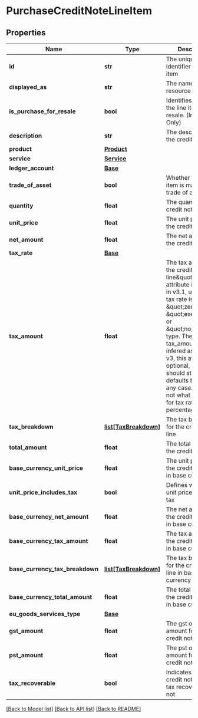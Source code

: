 # PurchaseCreditNoteLineItem

## Properties
Name | Type | Description | Notes
------------ | ------------- | ------------- | -------------
**id** | **str** | The unique identifier for the item | [optional] 
**displayed_as** | **str** | The name of the resource | [optional] 
**is_purchase_for_resale** | **bool** | Identifies whether the line item is for resale. (Ireland Only) | [optional] 
**description** | **str** | The description for the credit note line | [optional] 
**product** | [**Product**](Product.md) |  | [optional] 
**service** | [**Service**](Service.md) |  | [optional] 
**ledger_account** | [**Base**](Base.md) |  | [optional] 
**trade_of_asset** | **bool** | Whether the line item is marked as trade of asset. | [optional] 
**quantity** | **float** | The quantity for the credit note line | [optional] 
**unit_price** | **float** | The unit price for the credit note line | [optional] 
**net_amount** | **float** | The net amount for the credit note line | [optional] 
**tax_rate** | [**Base**](Base.md) |  | [optional] 
**tax_amount** | **float** | The tax amount for the credit note line\&quot;. This attribute is required in v3.1, unless the tax rate is of a \&quot;zero\&quot;, \&quot;exempt\&quot; or \&quot;no_tax\&quot; type. Then the tax_amount is infered as 0.0. In v3, this attribute is optional, but you should still set, as it defaults to 0.0 in any case. This is not what you want for tax rates with a percentage &gt; 0.0. | [optional] 
**tax_breakdown** | [**list[TaxBreakdown]**](TaxBreakdown.md) | The tax breakdown for the credit note line | [optional] 
**total_amount** | **float** | The total amount for the credit note line | [optional] 
**base_currency_unit_price** | **float** | The unit price for the credit note line in base currency | [optional] 
**unit_price_includes_tax** | **bool** | Defines whether the unit price includes tax | [optional] 
**base_currency_net_amount** | **float** | The net amount for the credit note line in base currency | [optional] 
**base_currency_tax_amount** | **float** | The tax amount for the credit note line in base currency | [optional] 
**base_currency_tax_breakdown** | [**list[TaxBreakdown]**](TaxBreakdown.md) | The tax breakdown for the credit note line in base currency | [optional] 
**base_currency_total_amount** | **float** | The total amount for the credit note line in base currency | [optional] 
**eu_goods_services_type** | [**Base**](Base.md) |  | [optional] 
**gst_amount** | **float** | The gst or hst tax amount for the credit note line | [optional] 
**pst_amount** | **float** | The pst or qst tax amount for the credit note line | [optional] 
**tax_recoverable** | **bool** | Indicates if the credit note line is tax recoverable or not | [optional] 

[[Back to Model list]](../README.md#documentation-for-models) [[Back to API list]](../README.md#documentation-for-api-endpoints) [[Back to README]](../README.md)


